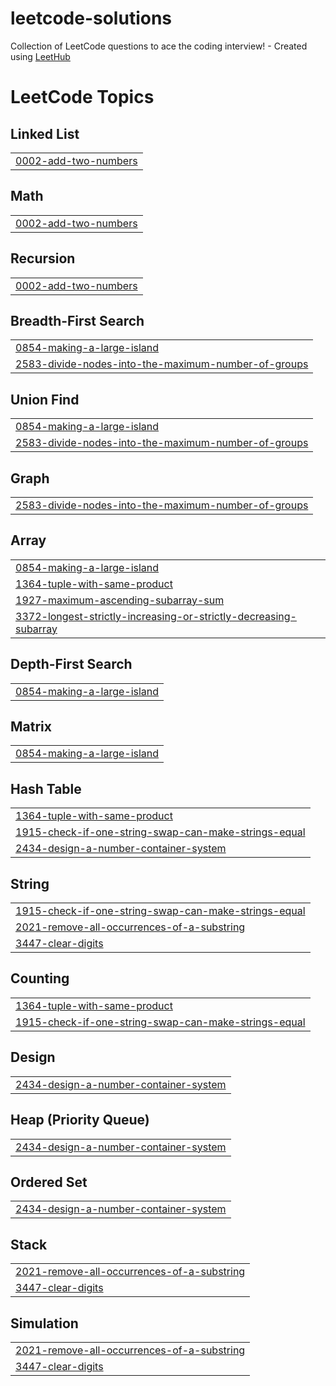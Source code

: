 # leetcode-solutions
Collection of LeetCode questions to ace the coding interview! - Created using [LeetHub](https://github.com/QasimWani/LeetHub)

<!---LeetCode Topics Start-->
# LeetCode Topics
## Linked List
|  |
| ------- |
| [0002-add-two-numbers](https://github.com/Iamsamiksha/leetcode-solutions/tree/master/0002-add-two-numbers) |
## Math
|  |
| ------- |
| [0002-add-two-numbers](https://github.com/Iamsamiksha/leetcode-solutions/tree/master/0002-add-two-numbers) |
## Recursion
|  |
| ------- |
| [0002-add-two-numbers](https://github.com/Iamsamiksha/leetcode-solutions/tree/master/0002-add-two-numbers) |
## Breadth-First Search
|  |
| ------- |
| [0854-making-a-large-island](https://github.com/Iamsamiksha/leetcode-solutions/tree/master/0854-making-a-large-island) |
| [2583-divide-nodes-into-the-maximum-number-of-groups](https://github.com/Iamsamiksha/leetcode-solutions/tree/master/2583-divide-nodes-into-the-maximum-number-of-groups) |
## Union Find
|  |
| ------- |
| [0854-making-a-large-island](https://github.com/Iamsamiksha/leetcode-solutions/tree/master/0854-making-a-large-island) |
| [2583-divide-nodes-into-the-maximum-number-of-groups](https://github.com/Iamsamiksha/leetcode-solutions/tree/master/2583-divide-nodes-into-the-maximum-number-of-groups) |
## Graph
|  |
| ------- |
| [2583-divide-nodes-into-the-maximum-number-of-groups](https://github.com/Iamsamiksha/leetcode-solutions/tree/master/2583-divide-nodes-into-the-maximum-number-of-groups) |
## Array
|  |
| ------- |
| [0854-making-a-large-island](https://github.com/Iamsamiksha/leetcode-solutions/tree/master/0854-making-a-large-island) |
| [1364-tuple-with-same-product](https://github.com/Iamsamiksha/leetcode-solutions/tree/master/1364-tuple-with-same-product) |
| [1927-maximum-ascending-subarray-sum](https://github.com/Iamsamiksha/leetcode-solutions/tree/master/1927-maximum-ascending-subarray-sum) |
| [3372-longest-strictly-increasing-or-strictly-decreasing-subarray](https://github.com/Iamsamiksha/leetcode-solutions/tree/master/3372-longest-strictly-increasing-or-strictly-decreasing-subarray) |
## Depth-First Search
|  |
| ------- |
| [0854-making-a-large-island](https://github.com/Iamsamiksha/leetcode-solutions/tree/master/0854-making-a-large-island) |
## Matrix
|  |
| ------- |
| [0854-making-a-large-island](https://github.com/Iamsamiksha/leetcode-solutions/tree/master/0854-making-a-large-island) |
## Hash Table
|  |
| ------- |
| [1364-tuple-with-same-product](https://github.com/Iamsamiksha/leetcode-solutions/tree/master/1364-tuple-with-same-product) |
| [1915-check-if-one-string-swap-can-make-strings-equal](https://github.com/Iamsamiksha/leetcode-solutions/tree/master/1915-check-if-one-string-swap-can-make-strings-equal) |
| [2434-design-a-number-container-system](https://github.com/Iamsamiksha/leetcode-solutions/tree/master/2434-design-a-number-container-system) |
## String
|  |
| ------- |
| [1915-check-if-one-string-swap-can-make-strings-equal](https://github.com/Iamsamiksha/leetcode-solutions/tree/master/1915-check-if-one-string-swap-can-make-strings-equal) |
| [2021-remove-all-occurrences-of-a-substring](https://github.com/Iamsamiksha/leetcode-solutions/tree/master/2021-remove-all-occurrences-of-a-substring) |
| [3447-clear-digits](https://github.com/Iamsamiksha/leetcode-solutions/tree/master/3447-clear-digits) |
## Counting
|  |
| ------- |
| [1364-tuple-with-same-product](https://github.com/Iamsamiksha/leetcode-solutions/tree/master/1364-tuple-with-same-product) |
| [1915-check-if-one-string-swap-can-make-strings-equal](https://github.com/Iamsamiksha/leetcode-solutions/tree/master/1915-check-if-one-string-swap-can-make-strings-equal) |
## Design
|  |
| ------- |
| [2434-design-a-number-container-system](https://github.com/Iamsamiksha/leetcode-solutions/tree/master/2434-design-a-number-container-system) |
## Heap (Priority Queue)
|  |
| ------- |
| [2434-design-a-number-container-system](https://github.com/Iamsamiksha/leetcode-solutions/tree/master/2434-design-a-number-container-system) |
## Ordered Set
|  |
| ------- |
| [2434-design-a-number-container-system](https://github.com/Iamsamiksha/leetcode-solutions/tree/master/2434-design-a-number-container-system) |
## Stack
|  |
| ------- |
| [2021-remove-all-occurrences-of-a-substring](https://github.com/Iamsamiksha/leetcode-solutions/tree/master/2021-remove-all-occurrences-of-a-substring) |
| [3447-clear-digits](https://github.com/Iamsamiksha/leetcode-solutions/tree/master/3447-clear-digits) |
## Simulation
|  |
| ------- |
| [2021-remove-all-occurrences-of-a-substring](https://github.com/Iamsamiksha/leetcode-solutions/tree/master/2021-remove-all-occurrences-of-a-substring) |
| [3447-clear-digits](https://github.com/Iamsamiksha/leetcode-solutions/tree/master/3447-clear-digits) |
<!---LeetCode Topics End-->